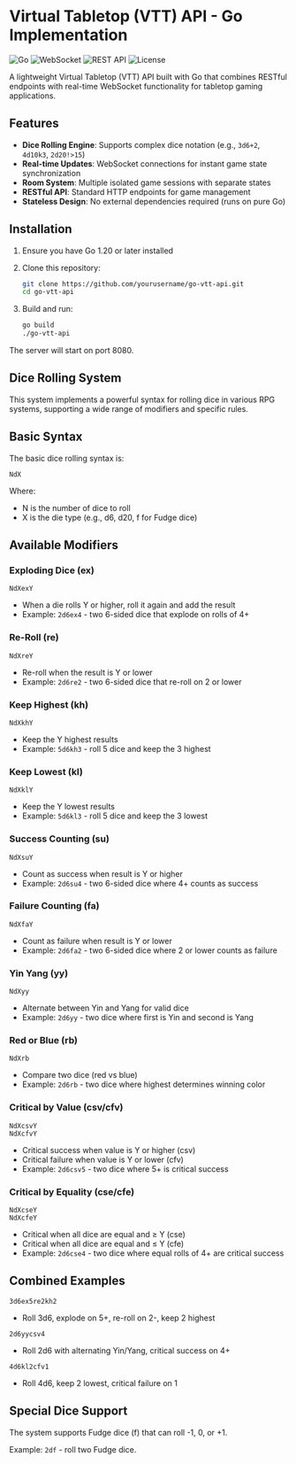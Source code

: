 # Virtual Tabletop (VTT) API - Go Implementation

![Go](https://img.shields.io/badge/Go-1.20+-00ADD8?logo=go)
![WebSocket](https://img.shields.io/badge/WebSocket-supported-brightgreen)
![REST API](https://img.shields.io/badge/REST_API-supported-blue)
![License](https://img.shields.io/badge/License-MIT-green)

A lightweight Virtual Tabletop (VTT) API built with Go that combines RESTful endpoints with real-time WebSocket functionality for tabletop gaming applications.

## Features

- **Dice Rolling Engine**: Supports complex dice notation (e.g., `3d6+2`, `4d10k3`, `2d20!>15`)
- **Real-time Updates**: WebSocket connections for instant game state synchronization
- **Room System**: Multiple isolated game sessions with separate states
- **RESTful API**: Standard HTTP endpoints for game management
- **Stateless Design**: No external dependencies required (runs on pure Go)

## Installation

1. Ensure you have Go 1.20 or later installed
2. Clone this repository:

   ```bash
   git clone https://github.com/yourusername/go-vtt-api.git
   cd go-vtt-api
   ```

3. Build and run:

   ```bash
   go build
   ./go-vtt-api
   ```

The server will start on port 8080.

## Dice Rolling System

This system implements a powerful syntax for rolling dice in various RPG systems, supporting a wide range of modifiers and specific rules.

## Basic Syntax

The basic dice rolling syntax is:

``` text
NdX
```

Where:

- N is the number of dice to roll
- X is the die type (e.g., d6, d20, f for Fudge dice)

## Available Modifiers

### Exploding Dice (ex)

```text
NdXexY
```

- When a die rolls Y or higher, roll it again and add the result  
- Example: `2d6ex4` - two 6-sided dice that explode on rolls of 4+

### Re-Roll (re)

```text
NdXreY
```

- Re-roll when the result is Y or lower  
- Example: `2d6re2` - two 6-sided dice that re-roll on 2 or lower

### Keep Highest (kh)

```text
NdXkhY
```

- Keep the Y highest results  
- Example: `5d6kh3` - roll 5 dice and keep the 3 highest

### Keep Lowest (kl)

```text
NdXklY
```

- Keep the Y lowest results  
- Example: `5d6kl3` - roll 5 dice and keep the 3 lowest

### Success Counting (su)

```text
NdXsuY
```

- Count as success when result is Y or higher  
- Example: `2d6su4` - two 6-sided dice where 4+ counts as success

### Failure Counting (fa)

```text
NdXfaY
```

- Count as failure when result is Y or lower  
- Example: `2d6fa2` - two 6-sided dice where 2 or lower counts as failure

### Yin Yang (yy)

```text
NdXyy
```

- Alternate between Yin and Yang for valid dice  
- Example: `2d6yy` - two dice where first is Yin and second is Yang

### Red or Blue (rb)

```text
NdXrb
```

- Compare two dice (red vs blue)  
- Example: `2d6rb` - two dice where highest determines winning color

### Critical by Value (csv/cfv)

```text
NdXcsvY
NdXcfvY
```

- Critical success when value is Y or higher (csv)  
- Critical failure when value is Y or lower (cfv)  
- Example: `2d6csv5` - two dice where 5+ is critical success

### Critical by Equality (cse/cfe)

```text
NdXcseY
NdXcfeY
```

- Critical when all dice are equal and ≥ Y (cse)  
- Critical when all dice are equal and ≤ Y (cfe)  
- Example: `2d6cse4` - two dice where equal rolls of 4+ are critical success

## Combined Examples

```text
3d6ex5re2kh2
```

- Roll 3d6, explode on 5+, re-roll on 2-, keep 2 highest

```text
2d6yycsv4
```

- Roll 2d6 with alternating Yin/Yang, critical success on 4+

```text
4d6kl2cfv1
```

- Roll 4d6, keep 2 lowest, critical failure on 1

## Special Dice Support

The system supports Fudge dice (f) that can roll -1, 0, or +1.

Example: `2df` - roll two Fudge dice.
